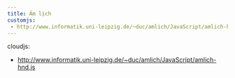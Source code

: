 ```yaml
---
title: Âm lịch
customjs:
 - http://www.informatik.uni-leipzig.de/~duc/amlich/JavaScript/amlich-hnd.js
---
```


cloudjs:
 - http://www.informatik.uni-leipzig.de/~duc/amlich/JavaScript/amlich-hnd.js
